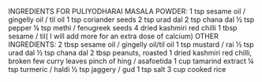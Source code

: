 INGREDIENTS
FOR PULIYODHARAI MASALA POWDER:
1 tsp sesame oil / gingelly oil / til oil
1 tsp coriander seeds
2 tsp urad dal
2 tsp chana dal
½ tsp pepper
¼ tsp methi / fenugreek seeds
4 dried kashmiri red chilli
1 tbsp sesame / til( I will add more for an extra dose of calcium)
OTHER INGREDIENTS:
2 tbsp sesame oil / gingelly oil/til oil
1 tsp mustard / rai
½ tsp urad dal
½ tsp chana dal
2 tbsp peanuts, roasted
1 dried kashmiri red chilli, broken
few curry leaves
pinch of hing / asafoetida
1 cup tamarind extract
¼ tsp turmeric / haldi
½ tsp jaggery / gud
1 tsp salt
3 cup cooked rice
